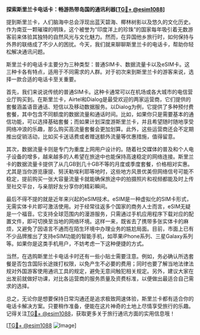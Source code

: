 **探索斯里兰卡电话卡：畅游热带岛国的通讯利器[[TG💪+ @esim1088](https://t.me/s/esim1088)]**

提到斯里兰卡，人们脑海中总会浮现出蓝天碧海、椰林树影以及悠久的文化历史。作为南亚一颗璀璨的明珠，这个被誉为“印度洋上的珍珠”的国家每年吸引着无数游客前来体验其独特的自然风光与文化魅力。然而，在异国他乡旅行时，如何保持与外界的联络成了不少人的困扰。今天，我们就来聊聊斯里兰卡的电话卡，帮助你轻松解决通讯问题。

斯里兰卡的电话卡主要分为三种类型：普通SIM卡、数据流量卡以及eSIM卡。这三种卡各有特点，适用于不同需求的人群。对于初次来到斯里兰卡的游客来说，选择一款合适的电话卡至关重要。

首先，我们来说说传统的普通SIM卡。这种卡通常可以在机场或各大城市的电信营业厅购买到。在斯里兰卡，Airtel和Dialog是最受欢迎的两家运营商，它们提供的套餐涵盖语音通话、短信以及移动数据服务。以Dialog为例，它提供了多种预付费套餐，其中包含不同额度的数据流量和通话时间。比如，如果你只是需要基本的通信功能，可以选择基础套餐；而如果计划深度游斯里兰卡，并且希望随时随地享受网络冲浪的乐趣，那么购买高流量套餐会更加划算。此外，这些运营商还会不定期推出促销活动，比如买卡送话费或者赠送额外流量等优惠措施，值得留意。

其次，数据流量卡则是专门为重度上网用户设计的。随着社交媒体的普及和个人电子设备的增多，越来越多的人希望在旅途中也能保持高速稳定的网络连接。斯里兰卡的数据流量卡提供了从几GB到几十GB不等的月度或季度套餐，价格相对实惠。尤其是当你游览康提、努沃勒埃利耶等地时，这些地方风景优美但网络信号可能不稳定，提前购买一张大容量流量卡就能确保旅途中的拍摄照片和视频都能及时上传至社交平台，与亲朋好友分享你的精彩瞬间。

最后不得不提的就是近年来兴起的eSIM技术。eSIM是一种虚拟化的SIM卡形式，无需实体卡片即可激活使用。对于经常往返多个国家的商务人士而言，eSIM无疑是一个福音。它支持全球范围内的漫游服务，只需通过手机应用程序下载对应的配置文件，即可切换至当地的网络环境。这样一来，既省去了携带多张实体卡的麻烦，又避免了因语言不通而在陌生环境中办理业务的尴尬局面。目前，市面上已有不少品牌推出了支持eSIM功能的智能手机，如苹果iPhone系列、三星Galaxy系列等。如果你是这类手机用户，不妨考虑一下这种便捷的方式。

当然，在选购斯里兰卡电话卡时还有一些小贴士需要注意。例如，务必确认所选套餐是否包含国际长途拨打权限，以免产生不必要的费用；同时也要了解当地法律法规对外国游客使用通讯工具的规定，避免无意间触犯相关规定。另外，建议大家在出发前就做好功课，对比各运营商的服务质量及资费标准，以便做出最适合自己需求的选择。

总之，无论你是想要保持日常沟通还是追求极致网速体验，斯里兰卡都有适合你的电话卡解决方案。只要稍作准备，便能在这片神奇的土地上尽情享受旅行的乐趣。记得关注[TG💪+ @esim1088](https://t.me/s/esim1088)，获取更多关于旅行通讯方面的实用信息哦！

[[TG💪+ @esim1088](https://t.me/s/esim1088) ![Image](https://i.postimg.cc/4NQfJmqS/Snipaste-2025-05-13-00-14-12.png)]